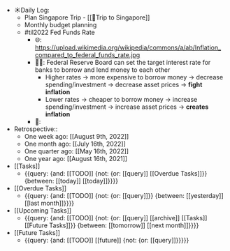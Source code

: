 - ☀️Daily Log:
    - Plan Singapore Trip - [[🥢Trip to Singapore]]
    - Monthly budget planning
    - #til2022 Fed Funds Rate
        - 🌐: https://upload.wikimedia.org/wikipedia/commons/a/ab/Inflation_compared_to_federal_funds_rate.jpg
        - 💁‍♂️: Federal Reserve Board can set the target interest rate for banks to borrow and lend money to each other
            - Higher rates -> more expensive to borrow money -> decrease spending/investment -> decrease asset prices -> __fight inflation__
            - Lower rates -> cheaper to borrow money -> increase spending/investment -> increase asset prices -> __creates inflation__
        - 🤔: 
- Retrospective::
    - One week ago: [[August 9th, 2022]]
    - One month ago: [[July 16th, 2022]]
    - One quarter ago: [[May 16th, 2022]]
    - One year ago: [[August 16th, 2021]]
- [[Tasks]]
    - {{query: {and: [[TODO]] {not: {or: [[query]] [[Overdue Tasks]]}} {between: [[today]] [[today]]}}}}
- [[Overdue Tasks]]
    - {{query: {and: [[TODO]] {not: {or: [[query]]}} {between: [[yesterday]] [[last month]]}}}}
- [[Upcoming Tasks]]
    - {{query: {and: [[TODO]] {not: {or: [[query]] [[archive]] [[Tasks]] [[Future Tasks]]}} {between: [[tomorrow]] [[next month]]}}}}
- [[Future Tasks]]
    - {{query: {and: [[TODO]] [[future]] {not: {or: [[query]]}}}}}
